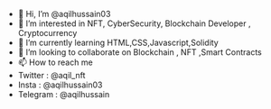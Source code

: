 - 👋 Hi, I’m @aqilhussain03
- 👀 I’m interested in NFT, CyberSecurity, Blockchain Developer , Cryptocurrency
- 🌱 I’m currently learning HTML,CSS,Javascript,Solidity
- 💞️ I’m looking to collaborate on Blockchain , NFT ,Smart Contracts
- 📫 How to reach me 
- Twitter : @aqil_nft
- Insta : @aqilhussain03
- Telegram : @aqilhussain

<!---
aqilhussain03/aqilhussain03 is a ✨ special ✨ repository because its `README.md` (this file) appears on your GitHub profile.
You can click the Preview link to take a look at your changes.
--->
